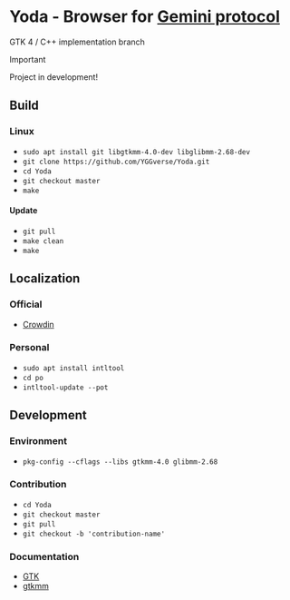 # Yoda - Browser for [Gemini protocol](https://geminiprotocol.net)

GTK 4 / C++ implementation branch

> [!IMPORTANT]
> Project in development!
>

## Build

### Linux

* `sudo apt install git libgtkmm-4.0-dev libglibmm-2.68-dev`
* `git clone https://github.com/YGGverse/Yoda.git`
* `cd Yoda`
* `git checkout master`
* `make`

#### Update

* `git pull`
* `make clean`
* `make`

## Localization

### Official

 * [Crowdin](https://crowdin.com/project/yoda-browser)

### Personal

* `sudo apt install intltool`
* `cd po`
* `intltool-update --pot`

## Development

### Environment

* `pkg-config --cflags --libs gtkmm-4.0 glibmm-2.68`

### Contribution

* `cd Yoda`
* `git checkout master`
* `git pull`
* `git checkout -b 'contribution-name'`

### Documentation

* [GTK](https://docs.gtk.org)
* [gtkmm](https://gtkmm.org)